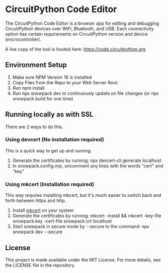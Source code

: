 # CircuitPython Code Editor

The CircuitPython Code Editor is a browser app for editing and debugging CircuitPython devices over WiFi, Bluetooth, and USB. Each connectivity option has certain requirements on CircuitPython version and device (microcontroller).

A live copy of the tool is hosted here: https://code.circuitpython.org

## Environment Setup

1. Make sure NPM Version 16 is installed
2. Copy Files from the Repo to your Web Server Root.
3. Run npm install
4. Run npx snowpack dev to continuously update on file changes (or npx snowpack build for one time)

## Running locally as with SSL

There are 2 ways to do this.

### Using devcert (No installation required)

This is a quick way to get up and running.

1. Generate the certificates by running: npx devcert-cli generate localhost
2. In snowpack.config.mjs, uncomment any lines with the words "cert" and "key"

### Using mkcert (Installation required)

This way requires installing mkcert, but it's much easier to switch back and forth between https and http.

1. Install [mkcert](https://github.com/FiloSottile/mkcert) on your system
2. Generate the certificates by running: mkcert -install && mkcert -key-file snowpack.key -cert-file snowpack.crt localhost
3. Start snowpack in secure mode by --secure to the command: npx snowpack dev --secure

## License

This project is made available under the MIT License. For more details, see the LICENSE file in the repository.

